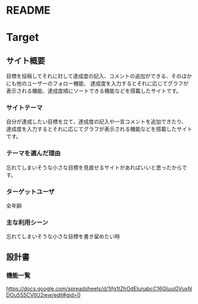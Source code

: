 # README

# Target

## サイト概要
目標を投稿してそれに対して達成度の記入、コメントの追加ができる、そのほかにも他のユーザーのフォロー機能、
達成度を入力するとそれに応じてグラフが表示される機能、達成度順にソートできる機能などを搭載したサイトです。

### サイトテーマ
自分が達成したい目標を立て、達成度の記入や一言コメントを追加できたり、
達成度を入力するとそれに応じてグラフが表示される機能などを搭載したサイトです。

### テーマを選んだ理由
忘れてしまいそうな小さな目標を見直せるサイトがあればいいと思ったからです。

### ターゲットユーザ
全年齢

### 主な利用シーン
忘れてしまいそうな小さな目標を書き留めたい時
## 設計書

### 機能一覧
https://docs.google.com/spreadsheets/d/1ifg1tZhOdEIunabcC16GluuiGVuxNDOu5S5CVIlU2ww/edit#gid=0

